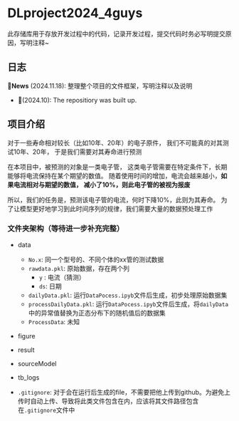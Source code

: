 # DLproject2024_4guys
此存储库用于存放开发过程中的代码，记录开发过程，提交代码时务必写明提交原因，写明注释~

## 日志

🚩**News** (2024.11.18): 整理整个项目的文件框架，写明注释以及说明
- 🚩(2024.10): The repositiory was built up.


## 项目介绍

对于一些寿命相对较长（比如10年、20年）的电子原件，
我们不可能真的对其测试10年、20年， 
于是我们需要对其寿命进行预测

在本项目中，被预测的对象是一类电子管，
这类电子管需要在特定条件下，长期能够将电流保持在某个期望的数值。
随着使用时间的增加，电流会越来越小，**如果电流相对与期望的数值，
减小了10%，则此电子管的被视为报废**

所以，我们的任务是，预测该电子管的电流，何时下降10%，此则为其寿命。
为了让模型更好地学习到此时间序列的规律，我们需要大量的数据预处理工作

### 文件夹架构（等待进一步补充完整）
- data
  - `No.x`: 同一个型号的、不同个体的xx管的测试数据
  - `rawdata.pkl`: 原始数据，存在两个列
    - `y` : 电流（猜测）
    - `ds`: 日期
  - `dailyData.pkl`: 运行`DataPocess.ipyb`文件后生成，初步处理原始数据集
  - `processDailyData.pkl`: 运行`DataPocess.ipyb`文件后生成，将`dailyData`中的异常值替换为正态分布下的随机值后的数据集
  - `ProcessData`: 未知

- figure
- result
- sourceModel
- tb_logs
- `.gitignore`: 对于会在运行后生成的file，不需要把他上传到github。为避免上传时自动上传、导致将此类文件包含在内，应该将其文件路径包含在`.gitignore`文件中

